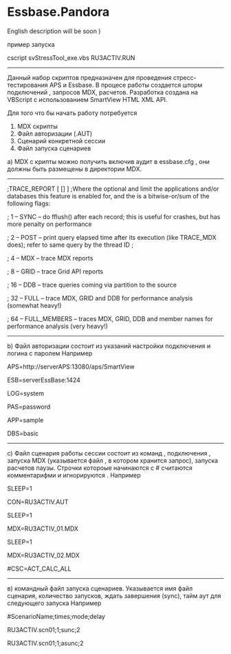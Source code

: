# Essbase.Pandora 
English description will be soon )

пример запуска 

 cscript svStressTool_exe.vbs RU3ACTIV.RUN

 ------------------
Данный набор скриптов предназначен для проведения стресс-тестирования APS и  Essbase. В процесе работы создается шторм подключений ,  запросов MDX, расчетов. Разработка создана на VBScript с использованием SmartView HTML XML API.

Для того что бы начать работу потребуется 
 1) MDX скрипты
 2) Файл авторизации  (.AUT)
 3) Сценарий конкретной сессии 
 4) Файл запуска сценариев 
 
 
 a) MDX с крипты можно получить включив  аудит в essbase.cfg , они должны быть размещены в директории MDX. 
 
 ------------------
;TRACE_REPORT [<appname> [<dbname>] ] <number>
;Where the optional <appname> and <dbname> limit the applications and/or databases this feature is enabled for, and the <number> is a bitwise-or/sum of the following flags:
  
;    1 – SYNC – do fflush() after each record; this is useful for crashes, but has more penalty on performance

;    2 – POST – print query elapsed time after its execution (like TRACE_MDX does); refer to same query by the thread ID ;

;    4 – MDX – trace MDX reports

;    8 – GRID – trace Grid API reports

;    16 – DDB – trace queries coming via partition to the source

;    32 – FULL – trace MDX, GRID and DDB for performance analysis (somewhat heavy!)

;    64 – FULL_MEMBERS – traces MDX, GRID, DDB and member names for performance analysis (very heavy!)

 ------------------
 
b) Файл авторизации состоит из указаний настройки подключения и логина с паролем  Например 

APS=http://serverAPS:13080/aps/SmartView

ESB=serverEssBase:1424

LOG=system

PAS=password

APP=sample

DBS=basic

 ------------------
 c) Файл сценария работы сессии состоит из команд , подключения , запуска MDX (указывается файл , в котором хранится запрос), запуска расчетов 
 паузы. Строчки котороые начинаются с # считаются комментарифми и игнорируются . Например 
 
SLEEP=1

CON=RU3ACTIV.AUT

SLEEP=1

MDX=RU3ACTIV_01.MDX

SLEEP=1

MDX=RU3ACTIV_02.MDX

#CSC=ACT_CALC_ALL

 ------------------

в) командный файл запуска сценариев. Указывается имя файл сценария, количество запусков, ждать завершения (sync), тайм аут для следующего запуска 
Например 

#ScenarioName;times;mode;delay

RU3ACTIV.scn01;1;sunc;2

RU3ACTIV.scn01;1;asunc;2

  
